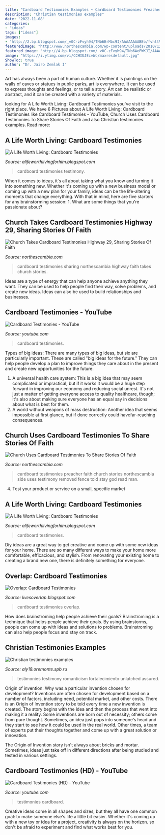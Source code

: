 ```yaml
---
title: "Cardboard Testimonies Examples ~ Cardboard Testimonies Preacher Faith Church Stories Northescambia Side Uses Testimony Removed Fence Told Stay God Read Man"
description: "Christian testimonies examples"
date: "2022-11-08"
categories:
- "ideas"
tags: ["ideas"]
images:
- "http://2.bp.blogspot.com/_v0C-zFvyh94/TNb6BrMbc9I/AAAAAAAABEo/fvhltVYFnMg/s1600/testimony+124.JPG"
featuredImage: "http://www.northescambia.com/wp-content/uploads/2010/12/cardboard13.jpg"
featured_image: "http://4.bp.blogspot.com/_v0C-zFvyh94/TNb6AePWKJI/AAAAAAAABEI/gI1p7dUWAdI/s320/testimony+117.JPG"
image: "https://i.ytimg.com/vi/CCHIUJEcvWc/maxresdefault.jpg"
ShowToc: true
author: "Dr. Jairo Zemlak I"
---
```



Art has always been a part of human culture. Whether it is paintings on the walls of caves or statues in public parks, art is everywhere. It can be used to express thoughts and feelings, or to tell a story. Art can be realistic or abstract, and it can be created with a variety of materials.

	

		
looking for A Life Worth Living: Cardboard Testimonies you've visit to the right place. We have 8 Pictures about A Life Worth Living: Cardboard Testimonies like Cardboard Testimonies - YouTube, Church Uses Cardboard Testimonies To Share Stories Of Faith and also Christian testimonies examples. Read more:
		
    
## A Life Worth Living: Cardboard Testimonies

<img loading=lazy src="http://2.bp.blogspot.com/_v0C-zFvyh94/TNb6BrMbc9I/AAAAAAAABEo/fvhltVYFnMg/s1600/testimony+124.JPG" onerror="this.onerror=null;this.src='https://tse1.mm.bing.net/th?id=OIP.XK-9533jO09XImfSDX4V1wHaFj&amp;pid=15.1';" alt="A Life Worth Living: Cardboard Testimonies">

_Source: alifeworthlivingforhim.blogspot.com_

>cardboard testimonies testimony. 

	

When it comes to ideas, it's all about taking what you know and turning it into something new. Whether it's coming up with a new business model or coming up with a new plan for your family, ideas can be the life-altering moments that change everything. With that in mind, here are five starters for any brainstorming session: 1. What are some things that you're passionate about?

    
## Church Takes Cardboard Testimonies Highway 29, Sharing Stories Of Faith

<img loading=lazy src="http://www.northescambia.com/wp-content/uploads/2014/08/Cardboard-victory-219.jpg" onerror="this.onerror=null;this.src='https://tse1.mm.bing.net/th?id=OIP.n-kGic-a9nPLNjostH_wJwHaEX&amp;pid=15.1';" alt="Church Takes Cardboard Testimonies Highway 29, Sharing Stories Of Faith">

_Source: northescambia.com_

>cardboard testimonies sharing northescambia highway faith takes church stories. 

	

Ideas are a type of energy that can help anyone achieve anything they want. They can be used to help people find their way, solve problems, and create new ideas. Ideas can also be used to build relationships and businesses.

    
## Cardboard Testimonies - YouTube

<img loading=lazy src="https://i.ytimg.com/vi/CCHIUJEcvWc/maxresdefault.jpg" onerror="this.onerror=null;this.src='https://tse2.mm.bing.net/th?id=OIP.-2hJb89psyNGHdcYiFOHHgHaEK&amp;pid=15.1';" alt="Cardboard Testimonies - YouTube">

_Source: youtube.com_

>cardboard testimonies. 

	

Types of big ideas:
There are many types of big ideas, but six are particularly important. These are called "big ideas for the future." They can help people develop a plan to improve things they care about in the present and create new opportunities for the future.
1. A universal health care system: This is a big idea that may seem complicated or impractical, but if it works it would be a huge step forward in improving our economy and reducing social unrest. It's not just a matter of getting everyone access to quality healthcare, though; it's also about making sure everyone has an equal say in decisions about what is best for them.
2. A world without weapons of mass destruction: Another idea that seems impossible at first glance, but if done correctly could havefar-reaching consequences.

    
## Church Uses Cardboard Testimonies To Share Stories Of Faith

<img loading=lazy src="http://www.northescambia.com/wp-content/uploads/2010/12/cardboard13.jpg" onerror="this.onerror=null;this.src='https://tse3.mm.bing.net/th?id=OIP.3yImr1oc0obavNbzQ64xjQHaKm&amp;pid=15.1';" alt="Church Uses Cardboard Testimonies To Share Stories Of Faith">

_Source: northescambia.com_

>cardboard testimonies preacher faith church stories northescambia side uses testimony removed fence told stay god read man. 

	

4. Test your product or service on a small, specific market

    
## A Life Worth Living: Cardboard Testimonies

<img loading=lazy src="http://4.bp.blogspot.com/_v0C-zFvyh94/TNb6AePWKJI/AAAAAAAABEI/gI1p7dUWAdI/s320/testimony+117.JPG" onerror="this.onerror=null;this.src='https://tse3.mm.bing.net/th?id=OIP.Ye6q9D9I2w0m2G2hrP7Q_AAAAA&amp;pid=15.1';" alt="A Life Worth Living: Cardboard Testimonies">

_Source: alifeworthlivingforhim.blogspot.com_

>cardboard testimonies. 

	

Diy ideas are a great way to get creative and come up with some new ideas for your home. There are so many different ways to make your home more comfortable, efficacious, and stylish. From renovating your existing home to creating a brand new one, there is definitely something for everyone.

    
## Overlap: Cardboard Testimonies

<img loading=lazy src="http://4.bp.blogspot.com/-RfqWdKU6LZs/VA8vozj_NLI/AAAAAAAAxng/Yw_ZU79KsNE/s1600/unnamed%2B(5).jpg" onerror="this.onerror=null;this.src='https://tse4.mm.bing.net/th?id=OIP.oa6a87nJSjdnGp1ilwBh9gHaHa&amp;pid=15.1';" alt="Overlap: Cardboard Testimonies">

_Source: livesoverlap.blogspot.com_

>cardboard testimonies overlap. 

	

How does brainstroming help people achieve their goals?
Brainstroming is a technique that helps people achieve their goals. By using brainstorms, people can come up with ideas and solutions to problems. Brainstroming can also help people focus and stay on track.

    
## Christian Testimonies Examples

<img loading=lazy src="https://image.slidesharecdn.com/290b3d92-1eeb-4ce9-b5da-51172688e1d8-151203163729-lva1-app6891/95/christian-education-philosophy-6-638.jpg?cb=1449160693" onerror="this.onerror=null;this.src='https://tse1.mm.bing.net/th?id=OIP.wSQx0JhI3X83FQ5yY9IimQHaJl&amp;pid=15.1';" alt="Christian testimonies examples">

_Source: aly18.oremonte.spb.ru_

>testimonies testimony romanticism fortalecimiento unlatched assured. 

	

Origin of invention: Why was a particular invention chosen for development?
Inventions are often chosen for development based on a number of factors, including need, potential market, and other costs. There is an Origin of Invention story to be told every time a new invention is created. The story begins with the idea and then the process that went into making it a reality. 
Some inventions are born out of necessity; others come from pure thought. Sometimes, an idea just pops into someone's head and they start to see how it could be used in the real world. Other times, a team of experts put their thoughts together and come up with a great solution or innovation. 

The Origin of Invention story isn't always about bricks and mortar. Sometimes, ideas just take off in different directions after being studied and tested in various settings.

    
## Cardboard Testimonies (HD) - YouTube

<img loading=lazy src="https://i.ytimg.com/vi/NkOXlzSt-Mw/maxresdefault.jpg" onerror="this.onerror=null;this.src='https://tse4.mm.bing.net/th?id=OIP.zipEn6OG5_2WhHaEnF3iiAHaEK&amp;pid=15.1';" alt="Cardboard Testimonies (HD) - YouTube">

_Source: youtube.com_

>testimonies cardboard. 

	

Creative ideas come in all shapes and sizes, but they all have one common goal: to make someone else's life a little bit easier. Whether it's coming up with a new toy or idea for a project, creativity is always on the horizon. so don't be afraid to experiment and find what works best for you.

